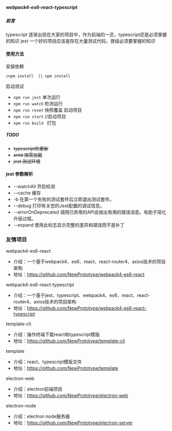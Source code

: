 ##### webpack4-es6-react-typescript

##### 前言
typescript 逐渐出现在大家的项目中，作为前端的一员，typescript还是必须掌握的知识
jest 一个好的项目应该是存在大量测试代码，晋级必须要掌握的知识


#### 使用方法

安装依赖
```
cnpm install  || npm install

```
启动测试
- ```npm run jest```   单次运行
- ```npm run watch```  检测运行
- ```npm run reset```  快照覆盖
启动项目
- ```npm run start```  //启动项目
- ```npm run build ``` 打包


##### TODO
- <del>typescript热更新 </del>
- <del>antd 按需加载</del>
- <del>jest 测试环境</del>

#### jest 参数解析
- --watchAll 开启检测
- --cache   缓存
- -b  在第一个失败的测试套件后立即退出测试套件。
- --debug  打印有关您的Jest配置的调试信息。
- --errorOnDeprecated  调用已弃用的API会抛出有用的错误消息。有助于简化升级过程。
- --expand  使用此标志显示完整的差异和错误而不是补丁

### 友情项目

webpack4-es6-react
- 介绍：一个基于webpack4、es6、react、react-router4、axios技术的项目架构
- 地址：https://github.com/NewPrototype/webpack4-es6-react

webpack4-es6-react-typescript
- 介绍：一个基于jest、typescript、webpack4、es6、react、react-router4、axios技术的项目架构
- 地址：https://github.com/NewPrototype/webpack4-es6-react-typescript

template-cli
- 介绍：操作终端下载react和typescript模版
- 地址：https://github.com/NewPrototype/template-cli

template
- 介绍：react、typescript模版文件
- 地址：https://github.com/NewPrototype/template

electron-web
- 介绍：electron前端项目
- 地址：https://github.com/NewPrototype/electron-web

electron-node
- 介绍：electron node服务器
- 地址：https://github.com/NewPrototype/electron-server
